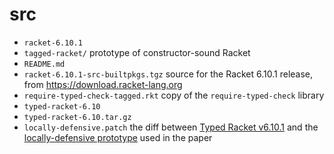 src
===

- `racket-6.10.1`
- `tagged-racket/` prototype of constructor-sound Racket
- `README.md`
- `racket-6.10.1-src-builtpkgs.tgz` source for the Racket 6.10.1 release, from <https://download.racket-lang.org>
- `require-typed-check-tagged.rkt` copy of the `require-typed-check` library
- `typed-racket-6.10`
- `typed-racket-6.10.tar.gz`
- `locally-defensive.patch` the diff between [Typed Racket v6.10.1](https://github.com/racket/typed-racket/releases/tag/v6.10.1)
  and the [locally-defensive prototype](https://github.com/bennn/typed-racket/releases/tag/ld1.0)
  used in the paper

